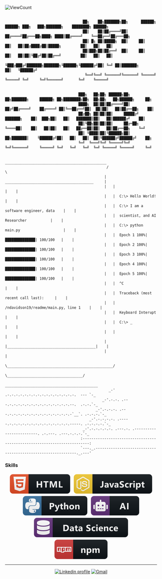 ![ViewCount](https://views.whatilearened.today/views/github/ndavidson19/ndavidson19.svg?cache=remove)

```

                                    ██╗    ██╗███████╗██╗      ██████╗ ██████╗ ███╗   ███╗███████╗    ████████╗ ██████╗ 
                                    ██║    ██║██╔════╝██║     ██╔════╝██╔═══██╗████╗ ████║██╔════╝    ╚══██╔══╝██╔═══██╗
                                    ██║ █╗ ██║█████╗  ██║     ██║     ██║   ██║██╔████╔██║█████╗         ██║   ██║   ██║
                                    ██║███╗██║██╔══╝  ██║     ██║     ██║   ██║██║╚██╔╝██║██╔══╝         ██║   ██║   ██║
                                    ╚███╔███╔╝███████╗███████╗╚██████╗╚██████╔╝██║ ╚═╝ ██║███████╗       ██║   ╚██████╔╝
                                     ╚══╝╚══╝ ╚══════╝╚══════╝ ╚═════╝ ╚═════╝ ╚═╝     ╚═╝╚══════╝       ╚═╝    ╚═════╝ 


                                  ███╗   ██╗██╗ ██████╗██╗  ██╗███████╗     ██████╗ ██╗████████╗██╗  ██╗██╗   ██╗██████╗     ██╗
                                  ████╗  ██║██║██╔════╝██║ ██╔╝██╔════╝    ██╔════╝ ██║╚══██╔══╝██║  ██║██║   ██║██╔══██╗    ██║
                                  ██╔██╗ ██║██║██║     █████╔╝ ███████╗    ██║  ███╗██║   ██║   ███████║██║   ██║██████╔╝    ██║
                                  ██║╚██╗██║██║██║     ██╔═██╗ ╚════██║    ██║   ██║██║   ██║   ██╔══██║██║   ██║██╔══██╗    ╚═╝
                                  ██║ ╚████║██║╚██████╗██║  ██╗███████║    ╚██████╔╝██║   ██║   ██║  ██║╚██████╔╝██████╔╝    ██╗
                                  ╚═╝  ╚═══╝╚═╝ ╚═════╝╚═╝  ╚═╝╚══════╝     ╚═════╝ ╚═╝   ╚═╝   ╚═╝  ╚═╝ ╚═════╝ ╚═════╝     ╚═╝

                                                 _______________________________________________                                                                             
                                               /                                                \
                                              |    _________________________________________     |
                                              |   |                                         |    |      
                                              |   |  C:\> Hello World!                      |    |    
                                              |   |  C:\> I am a software engineer, data    |    |    
                                              |   |  scientist, and AI Researcher           |    |                   
                                              |   |  C:\> python main.py                    |    |   
                                              |   |  Epoch 1 100%|██████████████| 100/100   |    |   
                                              |   |  Epoch 2 100%|██████████████| 100/100   |    |   
                                              |   |  Epoch 3 100%|██████████████| 100/100   |    |   
                                              |   |  Epoch 4 100%|██████████████| 100/100   |    |    
                                              |   |  Epoch 5 100%|██████████████| 100/100   |    |   
                                              |   |  ^C                                     |    |    
                                              |   |  Traceback (most recent call last):     |    |  
                                              |   |  /ndavidson19/readme/main.py, line 1    |    |   
                                              |   |  Keyboard Interupt                      |    |  
                                              |   |  C:\> _                                 |    |   
                                              |   |                                         |    |  
                                              |   |_________________________________________|    |    
                                              |                                                  |   
                                               \_________________________________________________/
                                                      \___________________________________/
                                                   ___________________________________________
                                                _-'    .-.-.-.-.-.-.-.-.-.-.-.-.-.-.-.-.  --- `-_
                                             _-'.-.-. .---.-.-.-.-.-.-.-.-.-.-.-.-.-.-.--.  .-.-.`-_
                                          _-'.-.-.-. .---.-.-.-.-.-.-.-.-.-.-.-.-.-.-.-`__`. .-.-.-.`-_
                                       _-'.-.-.-.-. .-----.-.-.-.-.-.-.-.-.-.-.-.-.-.-.-----. .-.-.-.-.`-_
                                    _-'.-.-.-.-.-. .---.-. .-------------------------. .-.---. .---.-.-.-.`-_
                                   :-------------------------------------------------------------------------:
                                   `---._.-------------------------------------------------------------._.---'

```

<!--
**ndavidson19/ndavidson19** is a ✨ _special_ ✨ repository because its `README.md` (this file) appears on your GitHub profile.

Here are some ideas to get you started:

- 🔭 I’m currently working on ...
- 🌱 I’m currently learning ...
- 👯 I’m looking to collaborate on ...
- 🤔 I’m looking for help with ...
- 💬 Ask me about ...
- 📫 How to reach me: ...
- 😄 Pronouns: ...
- ⚡ Fun fact: ...
-->

### Skills

<p align="center">
 <img src="https://github.com/anishghimire603/anishghimire603/blob/master/Assets/html.svg" alt="html" style="vertical-align:top; margin:4px">
 <img src="https://github.com/anishghimire603/anishghimire603/blob/master/Assets/javascript.svg" alt="javascript" style="vertical-align:top; margin:4px">
 <img src="https://github.com/anishghimire603/anishghimire603/blob/master/Assets/python.svg" alt="python" style="vertical-align:top; margin:4px">
 <img src="https://github.com/anishghimire603/anishghimire603/blob/master/Assets/ai.svg" alt="ai" style="vertical-align:top; margin:4px">
 <img src="https://github.com/anishghimire603/anishghimire603/blob/master/Assets/datascience.svg" alt="datascience" style="vertical-align:top; margin:4px">
 <img src="https://github.com/anishghimire603/anishghimire603/blob/master/Assets/npm.svg" alt="npm" style="vertical-align:top; margin:4px">
</p>


  

-------

<p align="center">
    <a href="https://www.linkedin.com/in/nicholasdavidson01/"><img alt="Linkedin profile" title="Linkedin" src="https://raw.githubusercontent.com/Thomas-George-T/Thomas-George-T/master/assets/linkedin.svg" width="100" height="30" /></a>
    <a href="mailto:ndavidson19@ucla.edu"><img alt="Gmail" src="https://raw.githubusercontent.com/Thomas-George-T/Thomas-George-T/master/assets/google-gmail.svg" title="Email" width="100" height="30" /></a>

</p>

